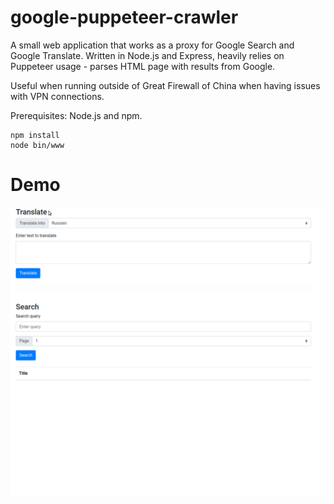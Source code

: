 # google-puppeteer-crawler

A small web application that works as a proxy for Google Search and Google Translate. Written in Node.js and Express, heavily relies on Puppeteer usage - parses HTML page with results from Google.

Useful when running outside of Great Firewall of China when having issues with VPN connections.

Prerequisites: Node.js and npm.

```
npm install
node bin/www
```

# Demo

![Example GIF](public/images/Crawler.gif "Example")


